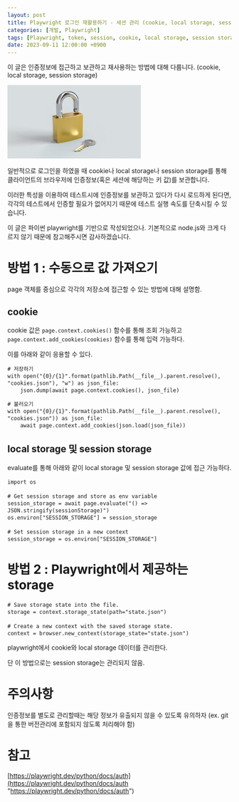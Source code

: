 ```yaml
---
layout: post
title: Playwright 로그인 재활용하기 - 세션 관리 (cookie, local storage, session storage)
categories: [개발, Playwright]
tags: [Playwright, token, session, cookie, local storage, session storage, state, python, login, auth]
date: 2023-09-11 12:00:00 +0900
---
```


이 글은 인증정보에 접근하고 보관하고 재사용하는 방법에 대해 다룹니다. (cookie, local storage, session storage)

![auth](/assets/images/2023-09-11-Playwright-로그인-재활용하기/image1.jpg)

일반적으로 로그인을 하였을 때 cookie나 local storage나 session storage를 통해 클라이언트의 브라우저에 인증정보(혹은 세션에 해당하는 키 값)를 보관합니다.

이러한 특성을 이용하여 테스트시에 인증정보를 보관하고 있다가 다시 로드하게 된다면, 각각의 테스트에서 인증할 필요가 없어지기 때문에 테스트 실행 속도를 단축시킬 수 있습니다.

이 글은 파이썬 playwright를 기반으로 작성되었으나. 기본적으로 node.js와 크게 다르지 않기 때문에 참고해주시면 감사하겠습니다.

# 방법 1 : 수동으로 값 가져오기
page 객체를 중심으로 각각의 저장소에 접근할 수 있는 방법에 대해 설명함.

## cookie
cookie 값은 `page.context.cookies()` 함수를 통해 조회 가능하고 `page.context.add_cookies(cookies)` 함수를 통해 입력 가능하다.

이를 아래와 같이 응용할 수 있다.

```
# 저장하기
with open("{0}/{1}".format(pathlib.Path(__file__).parent.resolve(), "cookies.json"), "w") as json_file:
    json.dump(await page.context.cookies(), json_file)
```

```
# 불러오기
with open("{0}/{1}".format(pathlib.Path(__file__).parent.resolve(), "cookies.json")) as json_file:
    await page.context.add_cookies(json.load(json_file))
```



## local storage 및 session storage
evaluate를 통해 아래와 같이 local storage 및 session storage 값에 접근 가능하다.
```
import os

# Get session storage and store as env variable
session_storage = await page.evaluate("() => JSON.stringify(sessionStorage)")
os.environ["SESSION_STORAGE"] = session_storage

# Set session storage in a new context
session_storage = os.environ["SESSION_STORAGE"]
```

# 방법 2 : Playwright에서 제공하는 storage
```
# Save storage state into the file.
storage = context.storage_state(path="state.json")

# Create a new context with the saved storage state.
context = browser.new_context(storage_state="state.json")
```

playwright에서 cookie와 local storage 데이터를 관리한다.

단 이 방법으로는 session storage는 관리되지 않음.

# 주의사항
인증정보를 별도로 관리할때는 해당 정보가 유출되지 않을 수 있도록 유의하자 (ex. git을 통한 버전관리에 포함되지 않도록 처리해야 함)

# 참고
[https://playwright.dev/python/docs/auth](https://playwright.dev/python/docs/auth "https://playwright.dev/python/docs/auth")
